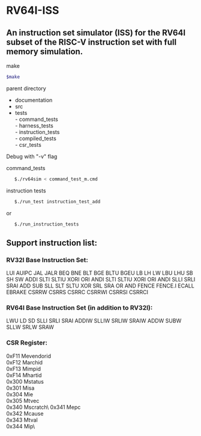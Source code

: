 # RV64I-ISS
## An instruction set simulator (ISS) for the RV64I subset of the RISC-V instruction set with full memory simulation.

make
```bash
$make
```

parent directory
 - documentation
 - src
 - tests<br/>
        - command_tests<br/>
        - harness_tests<br/>
        - instruction_tests<br/>
        - compiled_tests<br/>
        - csr_tests<br/>
        
Debug with "-v" flag

command_tests
```bash
   $./rv64sim < command_test_m.cmd
```

instruction tests
```bash
   $./run_test instruction_test_add
```
or
```bash
   $./run_instruction_tests
```   

## Support instruction list:
### RV32I Base Instruction Set:
LUI AUIPC JAL JALR BEQ BNE BLT BGE BLTU BGEU LB LH LW LBU LHU SB SH SW ADDI SLTI SLTIU XORI ORI ANDI SLTI SLTIU XORI ORI ANDI SLLI SRLI SRAI ADD SUB SLL SLT SLTU XOR SRL SRA OR AND FENCE FENCE.I ECALL EBRAKE CSRRW CSRRS CSRRC CSRRWI CSRRSI CSRRCI
### RV64I Base Instruction Set (in addition to RV32I):
LWU LD SD SLLI SRLI SRAI ADDIW SLLIW SRLIW SRAIW ADDW SUBW SLLW SRLW SRAW
### CSR Register:
0xF11 Mevendorid\
0xF12 Marchid\
0xF13 Mimpid\
0xF14 Mhartid\
0x300 Mstatus\
0x301 Misa\
0x304 Mie\
0x305 Mtvec\
0x340 Mscratch\ 
0x341 Mepc\
0x342 Mcause\
0x343 Mtval\
0x344 Mip\
